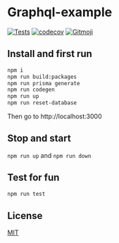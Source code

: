 # Graphql-example

[![Tests](https://github.com/heiso/graphql-example/actions/workflows/test.yml/badge.svg)](https://github.com/heiso/graphql-example/actions/workflows/tests.yml)
[![codecov](https://codecov.io/gh/heiso/graphql-example/branch/main/graph/badge.svg?token=QVNB8JCBJS)](https://codecov.io/gh/heiso/graphql-example)
[![Gitmoji](https://img.shields.io/badge/gitmoji-%20😜%20😍-FFDD67.svg?style=flat-square)](https://gitmoji.dev)

## Install and first run

```bash
npm i
npm run build:packages
npm run prisma generate
npm run codegen
npm run up
npm run reset-database
```

Then go to http://localhost:3000

## Stop and start

`npm run up` and `npm run down`

## Test for fun

```bash
npm run test
```

## License

[MIT](./LICENSE)
